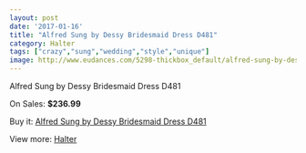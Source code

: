```yaml
---
layout: post
date: '2017-01-16'
title: "Alfred Sung by Dessy Bridesmaid Dress D481"
category: Halter
tags: ["crazy","sung","wedding","style","unique"]
image: http://www.eudances.com/5298-thickbox_default/alfred-sung-by-dessy-bridesmaid-dress-d481.jpg
---
```

Alfred Sung by Dessy Bridesmaid Dress D481

On Sales: **$236.99**
<a href="https://www.eudances.com/en/halter/1790-alfred-sung-by-dessy-bridesmaid-dress-d481.html"><amp-img layout="responsive" width="600" height="600" src="//www.eudances.com/5298-thickbox_default/alfred-sung-by-dessy-bridesmaid-dress-d481.jpg" alt="Alfred Sung by Dessy Bridesmaid Dress D481 0" /></a>
<a href="https://www.eudances.com/en/halter/1790-alfred-sung-by-dessy-bridesmaid-dress-d481.html"><amp-img layout="responsive" width="600" height="600" src="//www.eudances.com/5299-thickbox_default/alfred-sung-by-dessy-bridesmaid-dress-d481.jpg" alt="Alfred Sung by Dessy Bridesmaid Dress D481 1" /></a>

Buy it: [Alfred Sung by Dessy Bridesmaid Dress D481](https://www.eudances.com/en/halter/1790-alfred-sung-by-dessy-bridesmaid-dress-d481.html "Alfred Sung by Dessy Bridesmaid Dress D481")

View more: [Halter](https://www.eudances.com/en/19-halter "Halter")